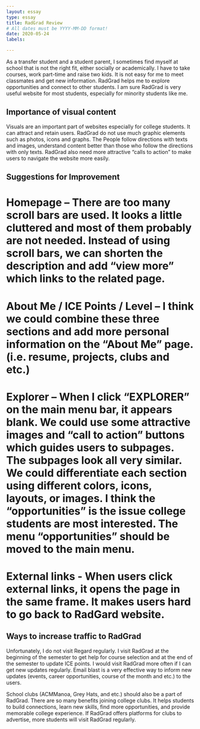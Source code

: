 ```yaml
---
layout: essay
type: essay
title: RadGrad Review
# All dates must be YYYY-MM-DD format!
date: 2020-05-24
labels:

---
```


As a transfer student and a student parent, I sometimes find myself at school that is not the right fit, either socially or academically. I have to take courses, work part-time and raise two kids.  It is not easy for me to meet classmates and get new information. RadGrad helps me to explore opportunities and connect to other students. I am sure RadGrad is very useful website for most students, especially for minority students like me. 

## Importance of visual content
Visuals are an important part of websites especially for college students. It can attract and retain users. RadGrad do not use much graphic elements such as photos, icons and graphs.  The People follow directions with texts and images, understand content better than those who follow the directions with only texts.  RadGrad also need more attractive “calls to action” to make users to navigate the website more easily.

## Suggestions for Improvement
# Homepage – There are too many scroll bars are used. It looks a little cluttered and most of them probably are not needed. Instead of using scroll bars, we can shorten the description and add “view more” which links to the related page.
# About Me / ICE Points / Level – I think we could combine these three sections and add more personal information on the “About Me” page. (i.e. resume, projects, clubs and etc.)
# Explorer – When I click “EXPLORER” on the main menu bar, it appears blank. We could use some attractive images and “call to action” buttons which guides users to subpages. The subpages look all very similar. We could differentiate each section using different colors, icons, layouts, or images. I think the “opportunities” is the issue college students are most interested. The menu “opportunities” should be moved to the main menu. 
# External links - When users click external links, it opens the page in the same frame. It makes users hard to go back to RadGard website. 

## Ways to increase traffic to RadGrad
Unfortunately, I do not visit Regard regularly. I visit RadGrad at the beginning of the semester to get help for course selection and at the end of the semester to update ICE points.  I would visit RadGrad more often if I can get new updates regularly. Email blast is a very effective way to inform new updates (events, career opportunities, course of the month and etc.) to the users. 

School clubs (ACMManoa, Grey Hats, and etc.) should also be a part of RadGrad. There are so many benefits joining college clubs. It helps students to build connections, learn new skills, find more opportunities, and provide memorable college experience. If RadGrad offers platforms for clubs to advertise, more students will visit RadGrad regularly.  
